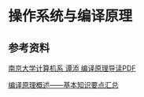 # 操作系统与编译原理

## 参考资料
<a href="/pdfs/编译原理导读.pdf">南京大学计算机系 谭添 编译原理导读PDF</a>

[编译原理概述——基本知识要点汇总](https://blog.csdn.net/bay_Tong/article/details/114286621)